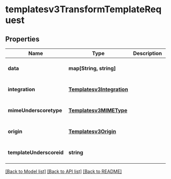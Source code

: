 # templatesv3TransformTemplateRequest

## Properties
Name | Type | Description | Notes
------------ | ------------- | ------------- | -------------
**data** | **map[String, string]** |  | [optional] [default to null]
**integration** | [**Templatesv3Integration**](Templatesv3Integration.md) |  | [optional] [default to null]
**mimeUnderscoretype** | [**Templatesv3MIMEType**](Templatesv3MIMEType.md) |  | [optional] [default to null]
**origin** | [**Templatesv3Origin**](Templatesv3Origin.md) |  | [optional] [default to null]
**templateUnderscoreid** | **string** |  | [optional] [default to null]

[[Back to Model list]](../README.md#documentation-for-models) [[Back to API list]](../README.md#documentation-for-api-endpoints) [[Back to README]](../README.md)


